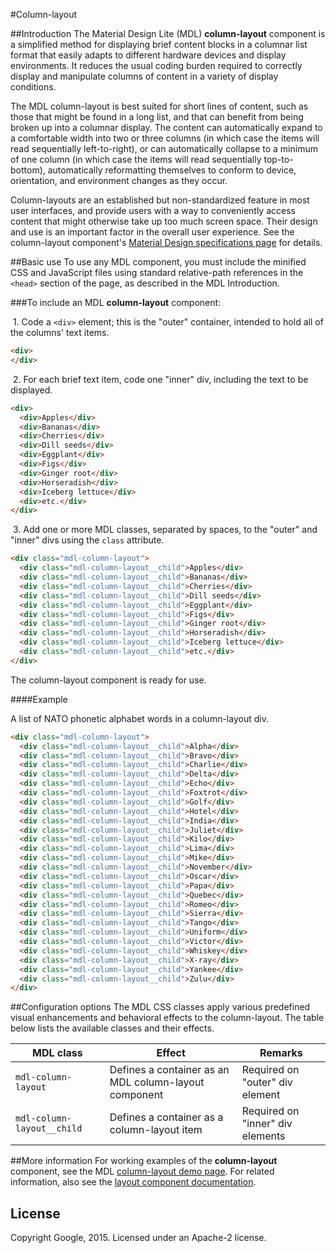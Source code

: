 #Column-layout

##Introduction
The Material Design Lite (MDL) **column-layout** component is a simplified method for displaying brief content blocks in a columnar list format that easily adapts to different hardware devices and display environments. It reduces the usual coding burden required to correctly display and manipulate columns of content in a variety of display conditions. 

The MDL column-layout is best suited for short lines of content, such as those that might be found in a long list, and that can benefit from being broken up into a columnar display. The content can automatically expand to a comfortable width into two or three columns (in which case the items will read sequentially left-to-right), or can automatically collapse to a minimum of one column (in which case the items will read sequentially top-to-bottom), automatically reformatting themselves to conform to device, orientation, and environment changes as they occur.

Column-layouts are an established but non-standardized feature in most user interfaces, and provide users with a way to conveniently access content that might otherwise take up too much screen space. Their design and use is an important factor in the overall user experience. See the column-layout component's [Material Design specifications page](http://www.google.com/design/spec/components/column-layouts.html) for details. 

##Basic use
To use any MDL component, you must include the minified CSS and JavaScript files using standard relative-path references in the `<head>` section of the page, as described in the MDL Introduction.

###To include an MDL **column-layout** component:

&nbsp;1. Code a `<div>` element; this is the "outer" container, intended to hold all of the columns' text items.
```html
<div>
</div>
```
&nbsp;2. For each brief text item, code one "inner" div, including the text to be displayed.
```html
<div>
  <div>Apples</div>
  <div>Bananas</div>
  <div>Cherries</div>
  <div>Dill seeds</div>
  <div>Eggplant</div>
  <div>Figs</div>
  <div>Ginger root</div>
  <div>Horseradish</div>
  <div>Iceberg lettuce</div>
  <div>etc.</div>
</div>
```
&nbsp;3. Add one or more MDL classes, separated by spaces, to the "outer" and "inner" divs using the `class` attribute.
```html
<div class="mdl-column-layout">
  <div class="mdl-column-layout__child">Apples</div>
  <div class="mdl-column-layout__child">Bananas</div>
  <div class="mdl-column-layout__child">Cherries</div>
  <div class="mdl-column-layout__child">Dill seeds</div>
  <div class="mdl-column-layout__child">Eggplant</div>
  <div class="mdl-column-layout__child">Figs</div>
  <div class="mdl-column-layout__child">Ginger root</div>
  <div class="mdl-column-layout__child">Horseradish</div>
  <div class="mdl-column-layout__child">Iceberg lettuce</div>
  <div class="mdl-column-layout__child">etc.</div>
</div>
```

The column-layout component is ready for use.

####Example

A list of NATO phonetic alphabet words in a column-layout div.

```html
<div class="mdl-column-layout">
  <div class="mdl-column-layout__child">Alpha</div>
  <div class="mdl-column-layout__child">Bravo</div>
  <div class="mdl-column-layout__child">Charlie</div>
  <div class="mdl-column-layout__child">Delta</div>
  <div class="mdl-column-layout__child">Echo</div>
  <div class="mdl-column-layout__child">Foxtrot</div>
  <div class="mdl-column-layout__child">Golf</div>
  <div class="mdl-column-layout__child">Hotel</div>
  <div class="mdl-column-layout__child">India</div>
  <div class="mdl-column-layout__child">Juliet</div>
  <div class="mdl-column-layout__child">Kilo</div>
  <div class="mdl-column-layout__child">Lima</div>
  <div class="mdl-column-layout__child">Mike</div>
  <div class="mdl-column-layout__child">November</div>
  <div class="mdl-column-layout__child">Oscar</div>
  <div class="mdl-column-layout__child">Papa</div>
  <div class="mdl-column-layout__child">Quebec</div>
  <div class="mdl-column-layout__child">Romeo</div>
  <div class="mdl-column-layout__child">Sierra</div>
  <div class="mdl-column-layout__child">Tango</div>
  <div class="mdl-column-layout__child">Uniform</div>
  <div class="mdl-column-layout__child">Victor</div>
  <div class="mdl-column-layout__child">Whiskey</div>
  <div class="mdl-column-layout__child">X-ray</div>
  <div class="mdl-column-layout__child">Yankee</div>
  <div class="mdl-column-layout__child">Zulu</div>
</div>
```

##Configuration options
The MDL CSS classes apply various predefined visual enhancements and behavioral effects to the column-layout. The table below lists the available classes and their effects.

| MDL class | Effect | Remarks |
|-----------|--------|---------|
| `mdl-column-layout` | Defines a container as an MDL column-layout component | Required on "outer" div element|
| `mdl-column-layout__child` | Defines a container as a column-layout item | Required on "inner" div elements|

##More information
For working examples of the **column-layout** component, see the MDL [column-layout demo page](www.github.com/google/material-design-lite/src/column-layout/demo.html). For related information, also see the [layout component documentation](https://github.com/google/material-design-lite/blob/master/src/layout/README.md).

## License

Copyright Google, 2015. Licensed under an Apache-2 license.

